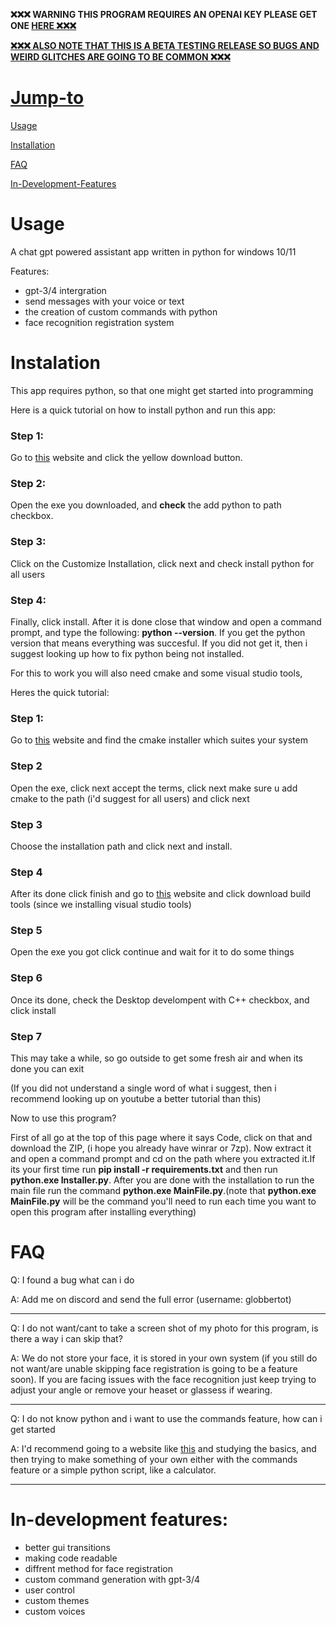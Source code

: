 **❌❌❌ WARNING THIS PROGRAM REQUIRES AN OPENAI KEY PLEASE GET ONE <a href="https://platform.openai.com/account/api-keys" />HERE ❌❌❌**

**❌❌❌ ALSO NOTE THAT THIS IS A BETA TESTING RELEASE SO BUGS AND WEIRD GLITCHES ARE GOING TO BE COMMON ❌❌❌** 

# Jump-to
<a href="https://github.com/DumbTost/AIHelper#usage">Usage</a>

<a href="https://github.com/DumbTost/AIHelper#instalation">Installation</a>

<a href="https://github.com/DumbTost/AIHelper#faq">FAQ</a>

<a href="https://github.com/DumbTost/AIHelper#in-development-features">In-Development-Features</a>

# Usage
A chat gpt powered assistant app written in python for windows 10/11

Features:
- gpt-3/4 intergration
- send messages with your voice or text
- the creation of custom commands with python
- face recognition registration system

# Instalation
This app requires python, so that one might get started into programming

Here is a quick tutorial on how to install python and run this app:
### Step 1:
Go to <a href="https://www.python.org/downloads">this</a> website and click the yellow download button.
### Step 2:
Open the exe you downloaded, and **check** the add python to path checkbox.
### Step 3:
Click on the Customize Installation, click next and check install python for all users
### Step 4:
Finally, click install. After it is done close that window and open a command prompt, and type the following: **python --version**. If you get the python version that means everything was succesful.
If you did not get it, then i suggest looking up how to fix python being not installed.

For this to work you will also need cmake and some visual studio tools,

Heres the quick tutorial:
### Step 1:
Go to <a href="https://cmake.org/download/">this</a> website and find the cmake installer which suites your system
### Step 2
Open the exe, click next accept the terms, click next make sure u add cmake to the path (i'd suggest for all users) and click next
### Step 3
Choose the installation path and click next and install.
### Step 4
After its done click finish and go to <a href="https://visualstudio.microsoft.com/visual-cpp-build-tools/">this</a> website and click download build tools (since we installing visual studio tools)
### Step 5
Open the exe you got click continue and wait for it to do some things
### Step 6
Once its done, check the Desktop develompent with C++ checkbox, and click install
### Step 7
This may take a while, so go outside to get some fresh air and when its done you can exit

(If you did not understand a single word of what i suggest, then i recommend looking up on youtube a better tutorial than this)

Now to use this program?

First of all go at the top of this page where it says Code, click on that and download the ZIP, (i hope you already have winrar or 7zp). Now extract it and open a command prompt and cd on the path where you extracted it.If its your first time run **pip install -r requirements.txt** and then run **python.exe Installer.py**. After you are done with the installation to run the main file run the command **python.exe MainFile.py**.(note that **python.exe MainFile.py** will be the command you'll need to run each time you want to open this program after installing everything)


# FAQ
Q: I found a bug what can i do

A: Add me on discord and send the full error (username: globbertot) 

--------------------------------
Q: I do not want/cant to take a screen shot of my photo for this program, is there a way i can skip that?

A: We do not store your face, it is stored in your own system (if you still do not want/are unable skipping face registration is going to be a feature soon). If you are facing issues with the face recognition just keep trying to adjust your angle or remove your heaset or glassess if wearing.

--------------------------------
Q: I do not know python and i want to use the commands feature, how can i get started

A: I'd recommend going to a website like <a href="https://www.learnpython.org/">this</a> and studying the basics, and then trying to make something of your own either with the commands feature or a simple python script, like a calculator.

--------------------------------

# In-development features:
- better gui transitions
- making code readable
- diffrent method for face registration
- custom command generation with gpt-3/4
- user control
- custom themes
- custom voices
